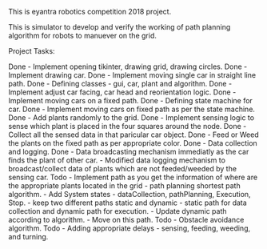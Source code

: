This is eyantra robotics competition 2018 project.

This is simulator to develop and verify the working of path planning algorithm for robots to manuever on the grid.

Project Tasks:

  Done - Implement opening tikinter, drawing grid, drawing circles.
  Done - Implement drawing car.
  Done - Implement moving single car in straight line path.
  Done - Defining classes - gui, car, plant and algorithm.
  Done - Implement adjust car facing, car head and reorientation logic.
  Done - Implement moving cars on a fixed path.
  Done - Defining state machine for car.
  Done - Implement moving cars on fixed path as per the state machine.
  Done - Add plants randomly to the grid.
  Done - Implement sensing logic to sense which plant is placed in the four squares around the node.
  Done - Collect all the sensed data in that paricular car object.
  Done - Feed or Weed the plants on the fixed path as per appropriate color.
  Done - Data collection and logging.
  Done - Data broadcasting mechanism immediatly as the car finds the plant of other car.
         - Modified data logging mechanism to broadcast/collect data of plants which are not feeded/weeded by the sensing car.
  Todo - Implement path as you get the information of where are the appropriate plants located in the grid - path planning shortest path algorithm.
         - Add System states - dataCollection, pathPlanning, Execution, Stop. 
         - keep two different paths static and dynamic - static path for data collection and dynamic path for execution.
         - Update dynamic path according to algorithm.
         - Move on this path.
  Todo - Obstacle avoidance algorithm.
  Todo - Adding appropriate delays - sensing, feeding, weeding, and turning.
